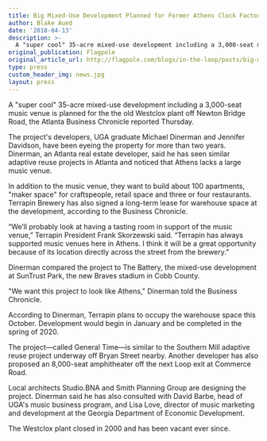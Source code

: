 ```yaml
---
title: Big Mixed-Use Development Planned for Former Athens Clock Factory
author: Blake Aued
date: '2018-04-13'
description: >-
  A "super cool" 35-acre mixed-use development including a 3,000-seat music venue is planned for the the old Westclox plant off Newton Bridge Road, the Atlanta Business Chronicle reported Thursday.
original_publication: Flagpole
original_article_url: http://flagpole.com/blogs/in-the-loop/posts/big-mixed-use-development-planned-for-former-athens-clock-factory
type: press
custom_header_img: news.jpg
layout: press
---
```


A "super cool" 35-acre mixed-use development including a 3,000-seat music venue is planned for the the old Westclox plant off Newton Bridge Road, the Atlanta Business Chronicle reported Thursday.

The project's developers, UGA graduate Michael Dinerman and Jennifer Davidson, have been eyeing the property for more than two years. Dinerman, an Atlanta real estate developer, said he has seen similar adaptive reuse projects in Atlanta and noticed that Athens lacks a large music venue.

In addition to the music venue, they want to build about 100 apartments, "maker space" for craftspeople, retail space and three or four restaurants. Terrapin Brewery has also signed a long-term lease for warehouse space at the development, according to the Business Chronicle.

“We’ll probably look at having a tasting room in support of the music venue,” Terrapin President Frank Skorzewski said. “Terrapin has always supported music venues here in Athens. I think it will be a great opportunity because of its location directly across the street from the brewery.”

Dinerman compared the project to The Battery, the mixed-use development at SunTrust Park, the new Braves stadium in Cobb County.

"We want this project to look like Athens," Dinerman told the Business Chronicle.

According to Dinerman, Terrapin plans to occupy the warehouse space this October. Development would begin in January and be completed in the spring of 2020.

The project—called General Time—is similar to the Southern Mill adaptive reuse project underway off Bryan Street nearby. Another developer has also proposed an 8,000-seat amphitheater off the next Loop exit at Commerce Road.

Local architects Studio.BNA and Smith Planning Group are designing the project. Dinerman said he has also consulted with David Barbe, head of UGA's music business program, and Lisa Love, director of music marketing and development at the Georgia Department of Economic Development.

The Westclox plant closed in 2000 and has been vacant ever since.
